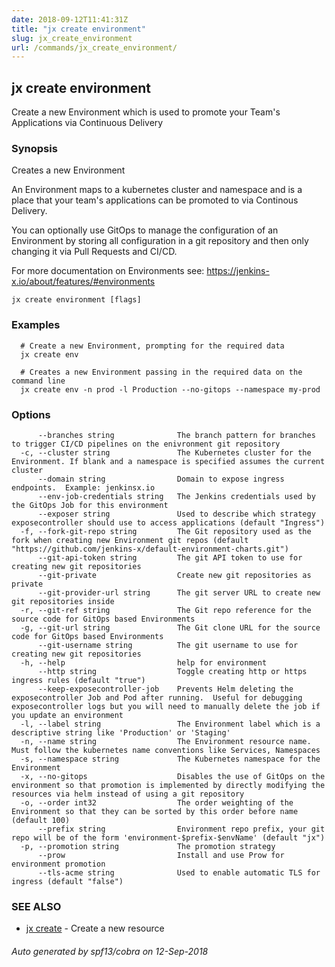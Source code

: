 ```yaml
---
date: 2018-09-12T11:41:31Z
title: "jx create environment"
slug: jx_create_environment
url: /commands/jx_create_environment/
---
```

## jx create environment

Create a new Environment which is used to promote your Team's Applications via Continuous Delivery

### Synopsis

Creates a new Environment
  
An Environment maps to a kubernetes cluster and namespace and is a place that your team's applications can be promoted to via Continous Delivery. 

You can optionally use GitOps to manage the configuration of an Environment by storing all configuration in a git repository and then only changing it via Pull Requests and CI/CD. 

For more documentation on Environments see: https://jenkins-x.io/about/features/#environments

```
jx create environment [flags]
```

### Examples

```
  # Create a new Environment, prompting for the required data
  jx create env
  
  # Creates a new Environment passing in the required data on the command line
  jx create env -n prod -l Production --no-gitops --namespace my-prod
```

### Options

```
      --branches string              The branch pattern for branches to trigger CI/CD pipelines on the enivronment git repository
  -c, --cluster string               The Kubernetes cluster for the Environment. If blank and a namespace is specified assumes the current cluster
      --domain string                Domain to expose ingress endpoints.  Example: jenkinsx.io
      --env-job-credentials string   The Jenkins credentials used by the GitOps Job for this environment
      --exposer string               Used to describe which strategy exposecontroller should use to access applications (default "Ingress")
  -f, --fork-git-repo string         The Git repository used as the fork when creating new Environment git repos (default "https://github.com/jenkins-x/default-environment-charts.git")
      --git-api-token string         The git API token to use for creating new git repositories
      --git-private                  Create new git repositories as private
      --git-provider-url string      The git server URL to create new git repositories inside
  -r, --git-ref string               The Git repo reference for the source code for GitOps based Environments
  -g, --git-url string               The Git clone URL for the source code for GitOps based Environments
      --git-username string          The git username to use for creating new git repositories
  -h, --help                         help for environment
      --http string                  Toggle creating http or https ingress rules (default "true")
      --keep-exposecontroller-job    Prevents Helm deleting the exposecontroller Job and Pod after running.  Useful for debugging exposecontroller logs but you will need to manually delete the job if you update an environment
  -l, --label string                 The Environment label which is a descriptive string like 'Production' or 'Staging'
  -n, --name string                  The Environment resource name. Must follow the kubernetes name conventions like Services, Namespaces
  -s, --namespace string             The Kubernetes namespace for the Environment
  -x, --no-gitops                    Disables the use of GitOps on the environment so that promotion is implemented by directly modifying the resources via helm instead of using a git repository
  -o, --order int32                  The order weighting of the Environment so that they can be sorted by this order before name (default 100)
      --prefix string                Environment repo prefix, your git repo will be of the form 'environment-$prefix-$envName' (default "jx")
  -p, --promotion string             The promotion strategy
      --prow                         Install and use Prow for environment promotion
      --tls-acme string              Used to enable automatic TLS for ingress (default "false")
```

### SEE ALSO

* [jx create](/commands/jx_create/)	 - Create a new resource

###### Auto generated by spf13/cobra on 12-Sep-2018
